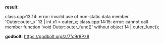 **result**:
 
class.cpp:13:14: error: invalid use of non-static data member 'Outer::outer_x'
   13 |     int x1 = outer_x;
class.cpp:14:15: error: cannot call member function 'void Outer::outer_func()' without object
   14 |     outer_func();
 
**godbolt**: https://godbolt.org/z/7fc9r8Pz8
